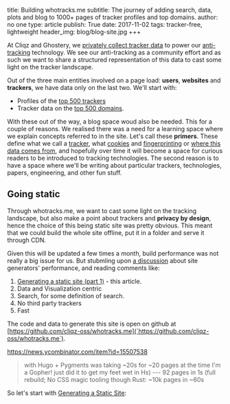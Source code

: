 title: Building whotracks.me
subtitle: The journey of adding search, data, plots and blog to 1000+ pages of tracker profiles and top domains.
author: no one
type: article
publish: True
date: 2017-11-02
tags: tracker-free, lightweight
header_img: blog/blog-site.jpg
+++

At Cliqz and Ghostery, we [privately collect tracker data](/blog/where_is_the_data_from.html) 
to power our [anti-tracking](blog/how_cliqz_antitracking_protects_users.html) technology.
We see our anti-tracking as a community effort and as such we want to share a structured
representation of this data to cast some light on the tracker landscape.


Out of the three main entities involved on a page load: **users**, **websites** and **trackers**,
we have data only on the last two. We'll start with:

* Profiles of the [top 500 trackers](/trackers.html) 
* Tracker data on the [top 500 domains](/websites.html).


With these out of the way, a blog space woud also be needed. This for a couple
of reasons. We realised there was a need for a learning space where we 
explain concepts referred to in the site. Let's call these **primers**. 
These define what we call a [tracker](/blog/what_is_a_tracker.html),
what [cookies](/blog/cookies.html) and [fingerprinting](/blog/fingerprinting.html)
or [where this data comes from](/blog/where_is_the_data_from.html), and 
hopefully over time it will become a space for curious readers 
to be introduced to tracking technologies. The second reason is to have 
a space where we'll be writing about particular trackers, technologies, papers,
engineering, and other fun stuff.



## Going static

Through whotracks.me, we want to cast some light on the tracking 
landscape, but also make a point about trackers and **privacy by design**, 
hence the choice of this being static site was pretty obvious. This 
meant that we could build the whole site offline, put it in a folder 
and serve it through CDN.

Given this will be updated a few times a month, build performance was not really 
a big issue for us. But stubmling upon [a discussion](https://news.ycombinator.com/item?id=15507538) 
about site generators' performance, and reading comments like: 




1. [Generating a static site (part 1)](/blog/tracker_free_site.html) - this article.
2. Data and Visualization centric
3. Search, for some definition of search.
4. No third party trackers
5. Fast

The code and data to generate this site is open on github at
[https://github.com/cliqz-oss/whotracks.me](`https://github.com/cliqz-oss/whotracks.me`).




https://news.ycombinator.com/item?id=15507538

> with Hugo + Pygments was taking ~20s for ~20 pages at the time
> I'm a Gopher! just did it to get my feet wet in Hs) --- 92 pages in 1s (full rebuild; No CSS magic tooling though
> Rust: ~10k pages in ~60s



So let's start with [Generating a Static Site](/blog/static_site_templating.html):
